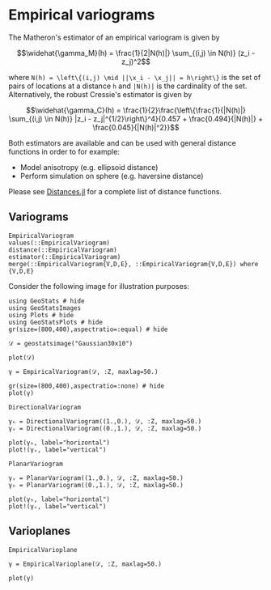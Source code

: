 # Empirical variograms

The Matheron's estimator of an empirical variogram is given by

```math
\widehat{\gamma_M}(h) = \frac{1}{2|N(h)|} \sum_{(i,j) \in N(h)} (z_i - z_j)^2
```

where ``N(h) = \left\{(i,j) \mid ||\x_i - \x_j|| = h\right\}`` is the set
of pairs of locations at a distance ``h`` and ``|N(h)|`` is the cardinality
of the set. Alternatively, the robust Cressie's estimator is given by

```math
\widehat{\gamma_C}(h) = \frac{1}{2}\frac{\left\{\frac{1}{|N(h)|} \sum_{(i,j) \in N(h)} |z_i - z_j|^{1/2}\right\}^4}{0.457 + \frac{0.494}{|N(h)|} + \frac{0.045}{|N(h)|^2}}
```

Both estimators are available and can be used with general distance functions
in order to for example:

- Model anisotropy (e.g. ellipsoid distance)
- Perform simulation on sphere (e.g. haversine distance)

Please see [Distances.jl](https://github.com/JuliaStats/Distances.jl)
for a complete list of distance functions.

## Variograms

```@docs
EmpiricalVariogram
values(::EmpiricalVariogram)
distance(::EmpiricalVariogram)
estimator(::EmpiricalVariogram)
merge(::EmpiricalVariogram{V,D,E}, ::EmpiricalVariogram{V,D,E}) where {V,D,E}
```

Consider the following image for illustration purposes:

```@example empirical
using GeoStats # hide
using GeoStatsImages
using Plots # hide
using GeoStatsPlots # hide
gr(size=(800,400),aspectratio=:equal) # hide

𝒟 = geostatsimage("Gaussian30x10")

plot(𝒟)
```

```@example empirical
γ = EmpiricalVariogram(𝒟, :Z, maxlag=50.)

gr(size=(800,400),aspectratio=:none) # hide
plot(γ)
```

```@docs
DirectionalVariogram
```

```@example empirical
γₕ = DirectionalVariogram((1.,0.), 𝒟, :Z, maxlag=50.)
γᵥ = DirectionalVariogram((0.,1.), 𝒟, :Z, maxlag=50.)

plot(γₕ, label="horizontal")
plot!(γᵥ, label="vertical")
```

```@docs
PlanarVariogram
```

```@example empirical
γᵥ = PlanarVariogram((1.,0.), 𝒟, :Z, maxlag=50.)
γₕ = PlanarVariogram((0.,1.), 𝒟, :Z, maxlag=50.)

plot(γₕ, label="horizontal")
plot!(γᵥ, label="vertical")
```

## Varioplanes

```@docs
EmpiricalVarioplane
```

```@example empirical
γ = EmpiricalVarioplane(𝒟, :Z, maxlag=50.)

plot(γ)
```
